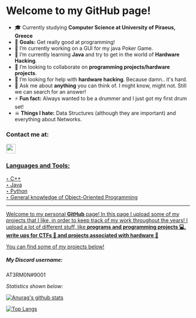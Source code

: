 # Welcome to my GitHub page!

- 🎓 Currently studying <b>Computer Science at University of Piraeus, Greece</b>
- 🚩 <b>Goals:</b> Get really good at programming!
- 🔭 I’m currently working on a GUI for my java Poker Game.
- 🌱 I’m currently learning <b>Java</b> and try to get in the world of <b>Hardware Hacking</b>.
- 👯 I’m looking to collaborate on <b>programming projects/hardware projects</b>.
- 🤔 I’m looking for help with <b>hardware hacking</b>. Because damn.. it's hard.
- 💬 Ask me about <b>anything</b> you can think of. I might know, might not. Still we can search for an answer!
- ⚡ <b>Fun fact:</b> Always wanted to be a drummer and I just got my first drum set!
- ☠  <b>Things I hate:</b> Data Structures (although they are important) and everything about Networks.

### Contact me at:
<p><a href="mailto:john.athanasopoulos.dim@gmail.com"><img src="https://cdn.jsdelivr.net/npm/simple-icons@3.5.0/icons/gmail.svg" width="26px" height="26px"></p>

### Languages and Tools:
<p>‣ C++<br>‣ Java<br>
‣ Python<br>
‣ General knowledge of Object-Oriented Programming</p>

<hr>

Welcome to my personal <b>GitHub</b> page! In this page I upload some of my projects that I like, in order to keep track of my work throughout the years!
I upload a lot of different stuff, like <b>programs and programming projects 💻, write ups for CTFs 🚩 and projects associated with hardware 🔌</b>

You can find some of my projects below!

<h5><a id="discord"></a><b>My Discord username:</b></h5>
AT3RM0N#9001

<i>Statistics shown below:</i>

[![Anurag's github stats](https://github-readme-stats.vercel.app/api?username=John-Athanasopoulos&show_icons=true&theme=dark&hide=Python,CSS,html,scss)](https://github.com/anuraghazra/github-readme-stats)


[![Top Langs](https://github-readme-stats.vercel.app/api/top-langs/?username=John-Athanasopoulos&layout=compact)](https://github.com/anuraghazra/github-readme-stats)
